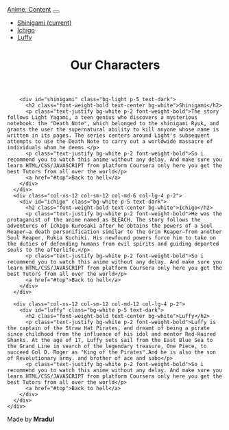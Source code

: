 <!DOCTYPE html>
<html lang="en">

<head>
  <meta charset="UTF-8">
  <meta name="viewport" content="width=device-width, initial-scale=1.0">
  <meta http-equiv="X-UA-Compatible" content="ie=edge">
  <title>Module 3 Coding Assignment</title>
  <!--css-->
  <link rel="stylesheet" href="https://maxcdn.bootstrapcdn.com/bootstrap/4.0.0/css/bootstrap.min.css" integrity="sha384-Gn5384xqQ1aoWXA+058RXPxPg6fy4IWvTNh0E263XmFcJlSAwiGgFAW/dAiS6JXm"
    crossorigin="anonymous">
  <!--style-->
  <link rel="stylesheet" href="css/style.css">

</head>

<body>
    <!--navbar-->
  <nav id="top" class="navbar navbar-expand-md navbar-white bg-transparent">
      <a class="navbar-brand font-weight-bold" href="#">Anime, Content</a>
      <button class="navbar-toggler" type="button" data-toggle="collapse" data-target="#navbarNav" aria-controls="navbarNav" aria-expanded="false"
        aria-label="Toggle navigation">
        <span class="navbar-toggler-icon"></span>
      </button>
      <div class="collapse navbar-collapse" id="navbarNav">
        <ul class="navbar-nav mr-auto">
          <li class="nav-item active">
            <a class="nav-link text-capitalize d-md-none d-xl-none  text-center" href="#shinigami">Shinigami
              <span class="sr-only">(current)</span>
            </a>
          </li>
          <li class="nav-item">
            <a class="nav-link  text-capitalize d-md-none d-xl-none text-center" href="#ichigo">Ichigo</a>
          </li>
          <li class="nav-item">
            <a class="nav-link  text-capitalize d-md-none d-xl-none text-center" href="#luffy">Luffy</a>
          </li>
        </ul>
      </div>
    </nav>
    <!--end navbar-->
  <header>
    <h1 class="text-capitalize text-center p-4 font-weight-bold">Our Characters</h1>
  </header>
  <!--text container section-->
  <section class="container-fluid">
    <div class="row">
      <div class="col-xs-12 col-sm-12 col-md-6 col-lg-4 p-2">
      
        <div id="shinigami" class="bg-light p-5 text-dark">
          <h2 class="font-weight-bold text-center bg-white">Shinigami</h2>
          <p class="text-justify bg-white p-2 font-weight-bold">The story follows Light Yagami, a teen genius who discovers a mysterious notebook: the "Death Note", which belonged to the shinigami Ryuk, and grants the user the supernatural ability to kill anyone whose name is written in its pages. The series centers around Light's subsequent attempts to use the Death Note to carry out a worldwide massacre of individuals whom he deems </p>
          <p class="text-justify bg-white p-2 font-weight-bold">So i  recommend you to watch this anime without any delay. And make sure you learn HTML/CSS/JAVASCRIPT from platform Coursera only here you get the best Tutors from all over the world</p>
          <a href="#top">Back to hell</a>
        </div>
      </div>
      <div class="col-xs-12 col-sm-12 col-md-6 col-lg-4 p-2">
        <div id="ichigo" class="bg-white p-5 text-dark">
          <h2 class="font-weight-bold text-center bg-white">Ichigo</h2>
          <p class="text-justify bg-white p-2 font-weight-bold">He was the protaganist of the anime named as BLEACH. The story follows the adventures of Ichigo Kurosaki after he obtains the powers of a Soul Reaper—a death personification similar to the Grim Reaper—from another Soul Reaper, Rukia Kuchiki. His newfound powers force him to take on the duties of defending humans from evil spirits and guiding departed souls to the afterlife.</p>
          <p class="text-justify bg-white p-2 font-weight-bold">So i recommend you to watch this anime without any delay. And make sure you learn HTML/CSS/JAVASCRIPT from platform Coursera only here you get the best Tutors from all over the world</p>
          <a href="#top">Back to hell</a>
        </div>
      </div>
 
      <div class="col-xs-12 col-sm-12 col-md-12 col-lg-4 p-2">
        <div id="luffy" class="bg-white p-5 text-dark">
          <h2 class="font-weight-bold text-center bg-white">Luffy</h2>
          <p class="text-justify bg-white p-2 font-weight-bold">Luffy is the captain of the Straw Hat Pirates, and dreamt of being a pirate since childhood from the influence of his idol and mentor Red-Haired Shanks. At the age of 17, Luffy sets sail from the East Blue Sea to the Grand Line in search of the legendary treasure, One Piece, to succeed Gol D. Roger as "King of the Pirates".And he is also the son of Revolutionary army. and brother of ace and sabo</p>
          <p class="text-justify bg-white p-2 font-weight-bold">So i recommend you to watch this anime without any delay. And make sure you learn HTML/CSS/JAVASCRIPT from platform Coursera only here you get the best Tutors from all over the world</p>
          <a href="#top">Back to hell</a>
        </div>
      </div>
    </div>
  </section>

  <footer>
    <div class="container text-center">
      <span class="text-muted ">Made by <b>Mradul</b></span>
    </div>
  </footer>
  <!--bootstrap js-->
  <script src="https://code.jquery.com/jquery-3.2.1.slim.min.js" integrity="sha384-KJ3o2DKtIkvYIK3UENzmM7KCkRr/rE9/Qpg6aAZGJwFDMVNA/GpGFF93hXpG5KkN"
    crossorigin="anonymous"></script>
  <script src="https://cdnjs.cloudflare.com/ajax/libs/popper.js/1.12.9/umd/popper.min.js" integrity="sha384-ApNbgh9B+Y1QKtv3Rn7W3mgPxhU9K/ScQsAP7hUibX39j7fakFPskvXusvfa0b4Q"
    crossorigin="anonymous"></script>
  <script src="https://maxcdn.bootstrapcdn.com/bootstrap/4.0.0/js/bootstrap.min.js" integrity="sha384-JZR6Spejh4U02d8jOt6vLEHfe/JQGiRRSQQxSfFWpi1MquVdAyjUar5+76PVCmYl"
    crossorigin="anonymous"></script>
</body>

</html>
